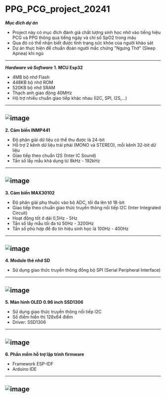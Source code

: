 # PPG_PCG_project_20241
***Mục đích dự án***
* Project này có mục đích đánh giá chất lượng sinh học nhờ vào tiếng hiệu PCG và PPG thông qua tiếng ngáy và chỉ số SpO2 trong máu
* Qua đó có thể nhận biết được tình trạng sức khỏe của người khảo sát
* Dự án thực hiện để chuẩn đoán người mắc chứng "Ngưng Thở" (Sleep Apnea) khi ngủ
***
***Hardware và Software***
**1. MCU Esp32**
   * 4MB bộ nhớ Flash
   * 448KB bộ nhớ ROM
   * 520KB bộ nhớ SRAM
   * Thạch anh giao động 40MHz 
   * Hộ trợ nhiều chuẩn giao tiếp khác nhau (I2C, SPI, I2S,...)
   ---
   ![image](https://github.com/user-attachments/assets/62cba73e-3d17-49de-bc7a-c4a977da22d7)
   ---
**2. Cảm biến INMP441**
   * Độ phân giải dữ liệu có thể thu được là 24-bit
   * Hỗ trợ 2 kênh dữ liệu trái phải (MONO và STEREO), mỗi kênh 32-bit dữ liệu
   * Giao tiếp theo chuẩn I2S (Inter IC Sound)
   * Tần số lấy mẫu khả dụng từ 8kHz - 192kHz
   ---
  ![image](https://github.com/user-attachments/assets/acaae52e-ac4d-4ab9-967f-c5e09cc1c63d)
  ---
**3. Cảm biến MAX30102**
   * Độ phân giải phụ thuộc vào bộ ADC, tối đa lên tớ 18-bit
   * Giao tiếp theo chuẩn giao thức truyền thông nối tiếp I2C (Inter Integrated Circuit)
   * Hoạt động tốt ở dải 0,5Hz - 5Hz
   * Tần số lấy mẫu tối đa từ 50Hz - 3200Hz
   * Tần số phù hợp để đo tín hiệu sinh học là 100Hz - 400Hz
   ---
 ![image](https://github.com/user-attachments/assets/7098881a-031f-4aa7-83fe-95745adaab84)
 ---
**4. Module thẻ nhớ SD**
   * Sử dụng giao thức truyền thông đồng bộ SPI (Serial Peripheral Interface)
   ---
![image](https://github.com/user-attachments/assets/9d934c58-a4e7-4051-beb1-621e56522a6a)
---
**5. Màn hình OLED 0.96 inch SSD1306**
   * Sử dụng giao thức truyền thông nối tiếp I2C
   * Số điểm hiển thị 128x64 điểm
   * Driver: SSD1306
  ---
  ![image](https://github.com/user-attachments/assets/e013fb40-f03b-4b9e-ad67-e852a17fe478)
  ---
**6. Phần mềm hỗ trợ lập trình firmware**
   * Framework ESP-IDF
   * Arduino IDE
   ---
![image](https://github.com/user-attachments/assets/dca27ee6-34d8-45f9-b89f-c12095224862)
---



